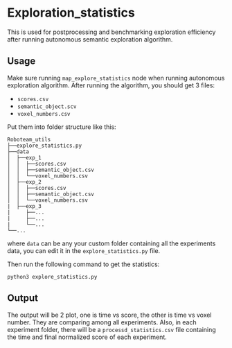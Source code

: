 # Exploration_statistics
This is used for postprocessing and benchmarking exploration efficiency after running autonomous semantic exploration algorithm.
## Usage
Make sure running  ```map_explore_statistics``` node when running autonomous exploration algorithm. 
After running the algorithm, you should get 3 files:
- ```scores.csv```
- ```semantic_object.scv```
- ```voxel_numbers.csv```

Put them into folder structure like this:
```
Roboteam_utils
├──explore_statistics.py
├──data
│  ├──exp_1
│  │  ├──scores.csv
│  │  ├──semantic_object.csv
│  │  └──voxel_numbers.csv
│  ├──exp_2
│  │  ├──scores.csv
│  │  ├──semantic_object.csv
│  │  └──voxel_numbers.csv
|  ├──exp_3
|     ├──...
|     ├──...
|     └──...
└──...
```

where ```data``` can be any your custom folder containing all the experiments data, you can edit it in the ```explore_statistics.py``` file.

Then run the following command to get the statistics:
```
python3 explore_statistics.py
```

## Output
The output will be 2 plot, one is time vs score, the other is time vs voxel number. They are comparing among all experiments. Also, in each experiment folder, there will be a ```processd_statistics.csv``` file containing the time and final normalized score of each experiment.
